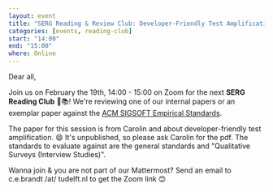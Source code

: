 ```yaml
---
layout: event
title: "SERG Reading & Review Club: Developer-Friendly Test Amplification (Carolin)"
categories: [events, reading-club]
start: "14:00"
end: "15:00"
where: Online
---
```


Dear all,

Join us on February the 19th, 14:00 - 15:00 on Zoom for the next **SERG Reading Club** 📖📚!
We're reviewing one of our internal papers or an exemplar paper against the [ACM SIGSOFT Empirical Standards](https://github.com/acmsigsoft/EmpiricalStandards).

The paper for this session is from Carolin and about developer-friendly test amplification. 😄
It's unpublished, so please ask Carolin for the pdf.
The standards to evaluate against are the general standards and "Qualitative Surveys (Interview Studies)".

Wanna join & you are not part of our Mattermost?
Send an email to c.e.brandt /at/ tudelft.nl to get the Zoom link 😊
